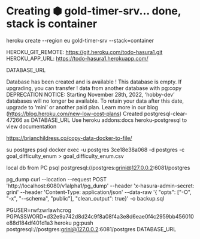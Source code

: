 # Creating ⬢ gold-timer-srv... done, stack is container

heroku create --region eu gold-timer-srv --stack=container

HEROKU_GIT_REMOTE: <https://git.heroku.com/todo-hasura1.git>
HEROKU_APP_URL: <https://todo-hasura1.herokuapp.com/>

DATABASE_URL

Database has been created and is available
! This database is empty. If upgrading, you can transfer
! data from another database with pg:copy
DEPRECATION NOTICE:
Starting November 28th, 2022, ‘hobby-dev’ databases will no longer be available. To retain your data after this date, upgrade to ‘mini’ or another paid plan.
Learn more in our blog (<https://blog.heroku.com/new-low-cost-plans>)
Created postgresql-clear-47266 as DATABASE_URL
Use heroku addons:docs heroku-postgresql to view documentation

<!-- hint for making csv from tables -->

<https://brianchildress.co/copy-data-docker-to-file/>

su postgres
psql
docker exec -u postgres 3ce18e38a068 -d postgres -c goal_difficulty_enum > goal_difficulty_enum.csv

local db from PC
psql postgresql://postgres:grini@127.0.0.2:6081/postgres

pg_dump
curl --location --request POST 'http://localhost:6080/v1alpha1/pg_dump' --header 'x-hasura-admin-secret: grini' --header 'Content-Type: application/json' --data-raw '{  "opts": ["-O", "-x", "--schema", "public"],  "clean_output": true}' -o backup.sql

PGUSER=rwfzwrlawhcrog PGPASSWORD=d32e9a742d8d24c9f8a08f4a3e8d6eae0f4c2959bb456010e88d184df401d1a3  heroku pg:push postgresql://postgres:grini@127.0.0.2:6081/postgres DATABASE_URL

